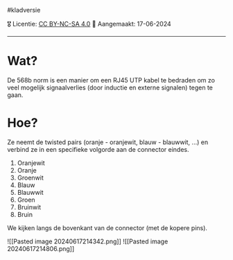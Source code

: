 #kladversie

🎖️ Licentie: [CC BY-NC-SA 4.0](https://creativecommons.org/licenses/by-nc-sa/4.0/)
📅 Aangemaakt: 17-06-2024

---
# Wat?
De 568b norm is een manier om een RJ45 UTP kabel te bedraden om zo veel mogelijk signaalverlies (door inductie en externe signalen) tegen te gaan.

# Hoe?
Ze neemt de twisted pairs (oranje - oranjewit, blauw - blauwwit, ...) en verbind ze in een specifieke volgorde aan de connector eindes.

1. Oranjewit
2. Oranje
3. Groenwit
4. Blauw
5. Blauwwit
6. Groen
7. Bruinwit
8. Bruin

We kijken langs de bovenkant van de connector (met de kopere pins).

![[Pasted image 20240617214342.png]]
![[Pasted image 20240617214806.png]]